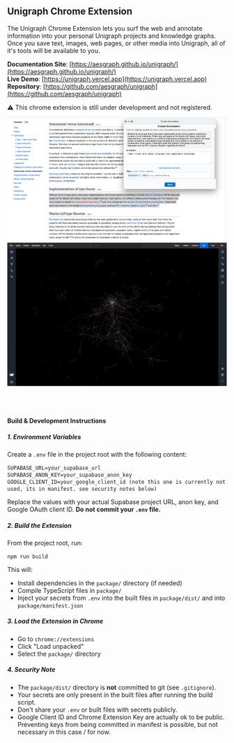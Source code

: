 ## Unigraph Chrome Extension

The Unigraph Chrome Extension lets you surf the web and annotate information into your personal Unigraph projects and knowledge graphs.
Once you save text, images, web pages, or other media into Unigraph, all of it's tools will be available to you.

**Documentation Site**: [https://aesgraph.github.io/unigraph/](https://aesgraph.github.io/unigraph/)<br>
**Live Demo**: [https://unigraph.vercel.app](https://unigraph.vercel.app)<br>
**Repository**: [https://github.com/aesgraph/unigraph](https://github.com/aesgraph/unigraph)<br>

⚠️ This chrome extension is still under development and not registered.

![Chrome Extension Annotations](assets/create-annotation-example.png)
![Unigraph Knowledge Graph](assets/unigraph-knowledge-graph.png)

<br>
<br>

#### Build & Development Instructions

##### 1. Environment Variables

Create a `.env` file in the project root with the following content:

```
SUPABASE_URL=your_supabase_url
SUPABASE_ANON_KEY=your_supabase_anon_key
GOOGLE_CLIENT_ID=your_google_client_id (note this one is currently not used, its in manifest. see security notes below)
```

Replace the values with your actual Supabase project URL, anon key, and Google OAuth client ID. **Do not commit your `.env` file.**

##### 2. Build the Extension

From the project root, run:

```
npm run build
```

This will:

- Install dependencies in the `package/` directory (if needed)
- Compile TypeScript files in `package/`
- Inject your secrets from `.env` into the built files in `package/dist/` and into `package/manifest.json`

##### 3. Load the Extension in Chrome

- Go to `chrome://extensions`
- Click "Load unpacked"
- Select the `package/` directory

##### 4. Security Note

- The `package/dist/` directory is **not** committed to git (see `.gitignore`).
- Your secrets are only present in the built files after running the build script.
- Don't share your `.env` or built files with secrets publicly.
- Google Client ID and Chrome Extension Key are actually ok to be public. Preventing keys from being committed in manifest is possible, but not necessary in this case / for now.
